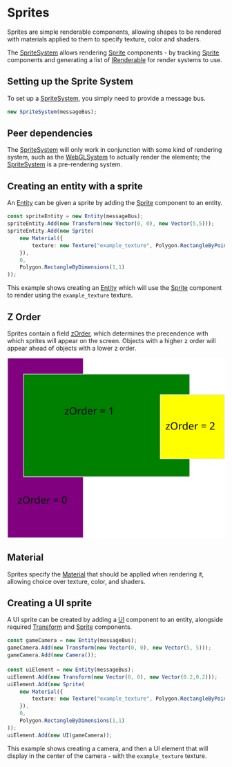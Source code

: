 # Sprites

Sprites are simple renderable components, allowing shapes to be rendered with
materials applied to them to specify texture, color and shaders.  

The [SpriteSystem] allows rendering [Sprite] components - by tracking [Sprite]
components and generating a list of [IRenderable] for render systems to use.

## Setting up the Sprite System

To set up a [SpriteSystem], you simply need to provide a message bus.

```typescript
new SpriteSystem(messageBus);
```

## Peer dependencies

The [SpriteSystem] will only work in conjunction with some kind of rendering
system, such as the [WebGLSystem] to actually render the elements; the
[SpriteSystem] is a pre-rendering system.

## Creating an entity with a sprite

An [Entity] can be given a sprite by adding the [Sprite] component to an entity.

```typescript
const spriteEntity = new Entity(messageBus);
spriteEntity.Add(new Transform(new Vector(0, 0), new Vector(5,5)));
spriteEntity.Add(new Sprite(
    new Material({
        texture: new Texture("example_texture", Polygon.RectangleByPoints(new Vector(0,0), new Vector(1,1))),
    }), 
    0, 
    Polygon.RectangleByDimensions(1,1)
));
```
This example shows creating an [Entity] which
will use the [Sprite] component to render
using the `example_texture` texture.

## Z Order

Sprites contain a field [zOrder], which determines the precendence with which
sprites will appear on the screen. Objects with a higher z order will appear
ahead of objects with a lower z order.

![Example Z Order](../assets/z_order.svg)

## Material

Sprites specify the [Material] that should be applied when rendering it,
allowing choice over texture, color, and shaders.

## Creating a UI sprite

A UI sprite can be created by adding a [UI] component to an entity, alongside
required [Transform] and [Sprite] components.

```typescript
const gameCamera = new Entity(messageBus);
gameCamera.Add(new Transform(new Vector(0, 0), new Vector(5, 5)));
gameCamera.Add(new Camera());

const uiElement = new Entity(messageBus);
uiElement.Add(new Transform(new Vector(0, 0), new Vector(0.2,0.2)));
uiElement.Add(new Sprite(
    new Material({
        texture: new Texture("example_texture", Polygon.RectangleByPoints(new Vector(0,0), new Vector(1,1))),
    }), 
    0, 
    Polygon.RectangleByDimensions(1,1)
));
uiElement.Add(new UI(gameCamera));
```

This example shows creating a camera, and then a UI element that will display in
the center of the camera - with the `example_texture` texture.

[SpriteSystem]: ../../reference/classes/spritesystem
[Sprite]: ../../reference/classes/sprite
[IRenderable]: ../../reference/interfaces/irenderable
[WebGLSystem]: ../../reference/classes/webglsystem
[Entity]:../../reference/classes/entity
[zOrder]:../../reference/classes/sprite#zorder
[Material]:../../reference/classes/material
[UI]:../../reference/classes/ui
[Transform]:../../reference/classes/transform